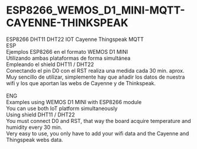 # ESP8266_WEMOS_D1_MINI-MQTT-CAYENNE-THINKSPEAK
ESP8266 DHT11 DHT22 IOT Cayenne Thingspeak MQTT\
ESP\
Ejemplos ESP8266 en el formato WEMOS D1 MINI\
Utilizando ambas plataformas de forma simultánea\
Empleando el shield DHT11 / DHT22\
Conectando el pin D0 con el RST realiza una medida cada 30 min. aprox.\
Muy sencillo de utilizar, simplemente hay que añadir los datos de nuestra wifi y los que aportan las webs de Cayenne y de Thinkspeak.\
\
ENG\
Examples using WEMOS D1 MINI with ESP8266 module\
You can use both IoT platform simultaneously\
Using shield DHT11 / DHT22\
You must connect D0 and RST, that way the board acquire temperature and humidity every 30 min.\
Very easy to use, you only have to add your wifi data and the Cayenne and Thingspeak webs data.
